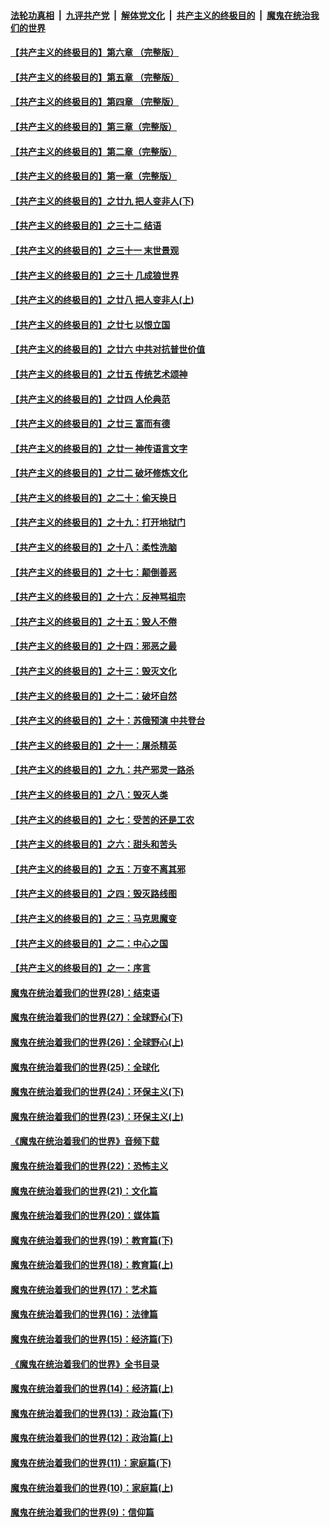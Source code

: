 ####  [法轮功真相](../../../../basic/blob/master/README.md?t=11142139) &nbsp;|&nbsp; [九评共产党](../../../../9ping.md/blob/master/README.md?t=11142139) &nbsp;|&nbsp; [解体党文化](../../../../jtdwh.md/blob/master/README.md?t=11142139)  &nbsp;|&nbsp; [共产主义的终极目的](../../../../gczydzjmd.md/blob/master/README.md?t=11142139) &nbsp;|&nbsp; [魔鬼在统治我们的世界](../../../../mgztzwmdsj.md/blob/master/README.md?t=11142139) 

#### [【共产主义的终极目的】第六章 （完整版）](../pages/nsc422/n11428913.md?t=11142139) 

#### [【共产主义的终极目的】第五章 （完整版）](../pages/nsc422/n11428912.md?t=11142139) 

#### [【共产主义的终极目的】第四章 （完整版）](../pages/nsc422/n11428907.md?t=11142139) 

#### [【共产主义的终极目的】第三章（完整版）](../pages/nsc422/n11428848.md?t=11142139) 

#### [【共产主义的终极目的】第二章（完整版）](../pages/nsc422/n11428831.md?t=11142139) 

#### [【共产主义的终极目的】第一章（完整版）](../pages/nsc422/n11417651.md?t=11142139) 

#### [【共产主义的终极目的】之廿九 把人变非人(下)](../pages/nsc422/n11344140.md?t=11142139) 

#### [【共产主义的终极目的】之三十二 结语](../pages/nsc422/n11360535.md?t=11142139) 

#### [【共产主义的终极目的】之三十一 末世景观](../pages/nsc422/n11351129.md?t=11142139) 

#### [【共产主义的终极目的】之三十 几成狼世界](../pages/nsc422/n11348280.md?t=11142139) 

#### [【共产主义的终极目的】之廿八 把人变非人(上)](../pages/nsc422/n11340492.md?t=11142139) 

#### [【共产主义的终极目的】之廿七 以恨立国](../pages/nsc422/n11336944.md?t=11142139) 

#### [【共产主义的终极目的】之廿六 中共对抗普世价值](../pages/nsc422/n11324785.md?t=11142139) 

#### [【共产主义的终极目的】之廿五 传统艺术颂神](../pages/nsc422/n11296396.md?t=11142139) 

#### [【共产主义的终极目的】之廿四 人伦典范](../pages/nsc422/n11296397.md?t=11142139) 

#### [【共产主义的终极目的】之廿三 富而有德](../pages/nsc422/n11283598.md?t=11142139) 

#### [【共产主义的终极目的】之廿一 神传语言文字](../pages/nsc422/n11263265.md?t=11142139) 

#### [【共产主义的终极目的】之廿二 破坏修炼文化](../pages/nsc422/n11245728.md?t=11142139) 

#### [【共产主义的终极目的】之二十：偷天换日](../pages/nsc422/n11238846.md?t=11142139) 

#### [【共产主义的终极目的】之十九：打开地狱门](../pages/nsc422/n11206376.md?t=11142139) 

#### [【共产主义的终极目的】之十八：柔性洗脑](../pages/nsc422/n11199994.md?t=11142139) 

#### [【共产主义的终极目的】之十七：颠倒善恶](../pages/nsc422/n11179782.md?t=11142139) 

#### [【共产主义的终极目的】之十六：反神骂祖宗](../pages/nsc422/n11166798.md?t=11142139) 

#### [【共产主义的终极目的】之十五：毁人不倦](../pages/nsc422/n11166792.md?t=11142139) 

#### [【共产主义的终极目的】之十四：邪恶之最](../pages/nsc422/n11150249.md?t=11142139) 

#### [【共产主义的终极目的】之十三：毁灭文化](../pages/nsc422/n11135227.md?t=11142139) 

#### [【共产主义的终极目的】之十二：破坏自然](../pages/nsc422/n11135214.md?t=11142139) 

#### [【共产主义的终极目的】之十：苏俄预演 中共登台](../pages/nsc422/n11118424.md?t=11142139) 

#### [【共产主义的终极目的】之十一：屠杀精英](../pages/nsc422/n11118442.md?t=11142139) 

#### [【共产主义的终极目的】之九：共产邪灵一路杀](../pages/nsc422/n11114139.md?t=11142139) 

#### [【共产主义的终极目的】之八：毁灭人类](../pages/nsc422/n11108503.md?t=11142139) 

#### [【共产主义的终极目的】之七：受苦的还是工农](../pages/nsc422/n11101809.md?t=11142139) 

#### [【共产主义的终极目的】之六：甜头和苦头](../pages/nsc422/n11096971.md?t=11142139) 

#### [【共产主义的终极目的】之五：万变不离其邪](../pages/nsc422/n11091285.md?t=11142139) 

#### [【共产主义的终极目的】之四：毁灭路线图](../pages/nsc422/n11086284.md?t=11142139) 

#### [【共产主义的终极目的】之三：马克思魔变](../pages/nsc422/n11061941.md?t=11142139) 

#### [【共产主义的终极目的】之二：中心之国](../pages/nsc422/n11047728.md?t=11142139) 

#### [【共产主义的终极目的】之一：序言](../pages/nsc422/n11086077.md?t=11142139) 

#### [魔鬼在统治着我们的世界(28)：结束语](../pages/nsc422/n10936246.md?t=11142139) 

#### [魔鬼在统治着我们的世界(27)：全球野心(下)](../pages/nsc422/n10928319.md?t=11142139) 

#### [魔鬼在统治着我们的世界(26)：全球野心(上)](../pages/nsc422/n10900318.md?t=11142139) 

#### [魔鬼在统治着我们的世界(25)：全球化](../pages/nsc422/n10788205.md?t=11142139) 

#### [魔鬼在统治着我们的世界(24)：环保主义(下)](../pages/nsc422/n10695307.md?t=11142139) 

#### [魔鬼在统治着我们的世界(23)：环保主义(上)](../pages/nsc422/n10688613.md?t=11142139) 

#### [《魔鬼在统治着我们的世界》音频下载](../pages/nsc422/n10635553.md?t=11142139) 

#### [魔鬼在统治着我们的世界(22)：恐怖主义](../pages/nsc422/n10614727.md?t=11142139) 

#### [魔鬼在统治着我们的世界(21)：文化篇](../pages/nsc422/n10597706.md?t=11142139) 

#### [魔鬼在统治着我们的世界(20)：媒体篇](../pages/nsc422/n10586579.md?t=11142139) 

#### [魔鬼在统治着我们的世界(19)：教育篇(下)](../pages/nsc422/n10564808.md?t=11142139) 

#### [魔鬼在统治着我们的世界(18)：教育篇(上)](../pages/nsc422/n10526970.md?t=11142139) 

#### [魔鬼在统治着我们的世界(17)：艺术篇](../pages/nsc422/n10499093.md?t=11142139) 

#### [魔鬼在统治着我们的世界(16)：法律篇](../pages/nsc422/n10485969.md?t=11142139) 

#### [魔鬼在统治着我们的世界(15)：经济篇(下)](../pages/nsc422/n10469975.md?t=11142139) 

#### [《魔鬼在统治着我们的世界》全书目录](../pages/nsc422/n10464261.md?t=11142139) 

#### [魔鬼在统治着我们的世界(14)：经济篇(上)](../pages/nsc422/n10457370.md?t=11142139) 

#### [魔鬼在统治着我们的世界(13)：政治篇(下)](../pages/nsc422/n10448270.md?t=11142139) 

#### [魔鬼在统治着我们的世界(12)：政治篇(上)](../pages/nsc422/n10444576.md?t=11142139) 

#### [魔鬼在统治着我们的世界(11)：家庭篇(下)](../pages/nsc422/n10440961.md?t=11142139) 

#### [魔鬼在统治着我们的世界(10)：家庭篇(上)](../pages/nsc422/n10435448.md?t=11142139) 

#### [魔鬼在统治着我们的世界(9)：信仰篇](../pages/nsc422/n10432159.md?t=11142139) 

